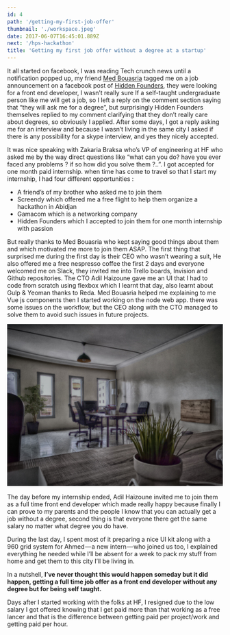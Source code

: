 ```yaml
---
id: 4
path: '/getting-my-first-job-offer'
thumbnail: './workspace.jpeg'
date: 2017-06-07T16:45:01.889Z
next: '/hps-hackathon'
title: 'Getting my first job offer without a degree at a startup'
---
```


It all started on facebook, I was reading Tech crunch news until a notification popped up, my friend [Med Bouasria](https://medium.com/@medbouasria) tagged me on a job announcement on a facebook post of [Hidden Founders](http://hiddenfounders.com/), they were looking for a front end developer, I wasn’t really sure If a self-taught undergraduate person like me will get a job, so I left a reply on the comment section saying that “they will ask me for a degree”, but surprisingly Hidden Founders themselves replied to my comment clarifying that they don’t really care about degrees, so obviously I applied. After some days, I got a reply asking me for an interview and because I wasn’t living in the same city I asked if there is any possibility for a skype interview, and yes they nicely accepted.

It was nice speaking with Zakaria Braksa who’s VP of engineering at HF who asked me by the way direct questions like “what can you do? have you ever faced any problems ? if so how did you solve them ?..”. I got accepted for one month paid internship. when time has come to travel so that I start my internship, I had four different opportunities :

- A friend’s of my brother who asked me to join them
- Screendy which offered me a free flight to help them organize a hackathon in Abidjan
- Gamacom which is a networking company
- Hidden Founders which I accepted to join them for one month internship with passion

But really thanks to Med Bouasria who kept saying good things about them and which motivated me more to join them ASAP. The first thing that surprised me during the first day is their CEO who wasn’t wearing a suit, He also offered me a free nespresso coffee the first 2 days and everyone welcomed me on Slack, they invited me into Trello boards, Invision and Github repositories. The CTO Adil Haizoune gave me an UI that I had to code from scratch using flexbox which I learnt that day, also learnt about Gulp & Yeoman thanks to Reda. Med Bouasria helped me explaining to me Vue js components then I started working on the node web app. there was some issues on the workflow, but the CEO along with the CTO managed to solve them to avoid such issues in future projects.

![Old HF offices](workspace.jpeg)

The day before my internship ended, Adil Haizoune invited me to join them as a full time front end developer which made really happy because finally I can prove to my parents and the people I know that you can actually get a job without a degree, second thing is that everyone there get the same salary no matter what degree you do have.

During the last day, I spent most of it preparing a nice UI kit along with a 960 grid system for Ahmed — a new intern — who joined us too, I explained everything he needed while I’ll be absent for a week to pack my stuff from home and get them to this city I’ll be living in.

In a nutshell, **I’ve never thought this would happen someday but it did happen, getting a full time job offer as a front end developer without any degree but for being self taught.**

Days after I started working with the folks at HF, I resigned due to the low salary I got offered knowing that I get paid more than that working as a free lancer and that is the difference between getting paid per project/work and getting paid per hour.